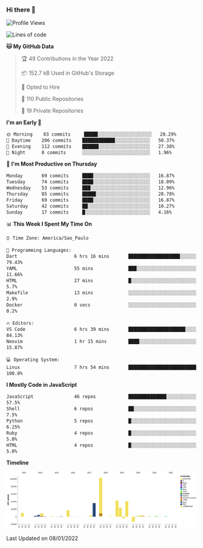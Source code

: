 ### Hi there 👋

<!--START_SECTION:waka-->
![Profile Views](http://img.shields.io/badge/Profile%20Views-3-blue)

![Lines of code](https://img.shields.io/badge/From%20Hello%20World%20I%27ve%20Written-292%20Thousand%20lines%20of%20code-blue)

**🐱 My GitHub Data** 

> 🏆 49 Contributions in the Year 2022
 > 
> 📦 152.7 kB Used in GitHub's Storage 
 > 
> 💼 Opted to Hire
 > 
> 📜 110 Public Repositories 
 > 
> 🔑 19 Private Repositories  
 > 
**I'm an Early 🐤** 

```text
🌞 Morning    83 commits     █████░░░░░░░░░░░░░░░░░░░░   20.29% 
🌆 Daytime    206 commits    ████████████░░░░░░░░░░░░░   50.37% 
🌃 Evening    112 commits    ██████░░░░░░░░░░░░░░░░░░░   27.38% 
🌙 Night      8 commits      ░░░░░░░░░░░░░░░░░░░░░░░░░   1.96%

```
📅 **I'm Most Productive on Thursday** 

```text
Monday       69 commits     ████░░░░░░░░░░░░░░░░░░░░░   16.87% 
Tuesday      74 commits     ████░░░░░░░░░░░░░░░░░░░░░   18.09% 
Wednesday    53 commits     ███░░░░░░░░░░░░░░░░░░░░░░   12.96% 
Thursday     85 commits     █████░░░░░░░░░░░░░░░░░░░░   20.78% 
Friday       69 commits     ████░░░░░░░░░░░░░░░░░░░░░   16.87% 
Saturday     42 commits     ██░░░░░░░░░░░░░░░░░░░░░░░   10.27% 
Sunday       17 commits     █░░░░░░░░░░░░░░░░░░░░░░░░   4.16%

```


📊 **This Week I Spent My Time On** 

```text
⌚︎ Time Zone: America/Sao_Paulo

💬 Programming Languages: 
Dart                     6 hrs 16 mins       ███████████████████░░░░░░   79.43% 
YAML                     55 mins             ███░░░░░░░░░░░░░░░░░░░░░░   11.66% 
HTML                     27 mins             █░░░░░░░░░░░░░░░░░░░░░░░░   5.7% 
Makefile                 13 mins             ░░░░░░░░░░░░░░░░░░░░░░░░░   2.9% 
Docker                   0 secs              ░░░░░░░░░░░░░░░░░░░░░░░░░   0.2%

🔥 Editors: 
VS Code                  6 hrs 39 mins       █████████████████████░░░░   84.13% 
Neovim                   1 hr 15 mins        ████░░░░░░░░░░░░░░░░░░░░░   15.87%

💻 Operating System: 
Linux                    7 hrs 54 mins       █████████████████████████   100.0%

```

**I Mostly Code in JavaScript** 

```text
JavaScript               46 repos            ██████████████░░░░░░░░░░░   57.5% 
Shell                    6 repos             ██░░░░░░░░░░░░░░░░░░░░░░░   7.5% 
Python                   5 repos             █░░░░░░░░░░░░░░░░░░░░░░░░   6.25% 
Ruby                     4 repos             █░░░░░░░░░░░░░░░░░░░░░░░░   5.0% 
HTML                     4 repos             █░░░░░░░░░░░░░░░░░░░░░░░░   5.0%

```


**Timeline**

![Chart not found](https://raw.githubusercontent.com/jampow/jampow/master/charts/bar_graph.png) 


 Last Updated on 08/01/2022
<!--END_SECTION:waka-->
